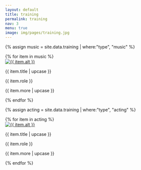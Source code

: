 ```yaml
---
layout: default
title: training
permalink: training
nav: 3
menu: true
image: img/pages/training.jpg
---
```


<!-- > Jembe means "Everyone gather together in peace". -->

{% assign music = site.data.training | where:"type", "music" %} 

<div class="grid-3">
{% for item in music %}
  <div class="card">
    <div class="upper">
      <a href="img/training/{{ item.large }}">
        <img class="photo" src="img/training/{{ item.small }}" alt="{{ item.alt }}">
      </a>
      <p class="title"> <span class="title-text"> {{ item.title | upcase }} </span> </p>
    </div>
    <p class="description"> {{ item.role }} </p>
    <p class="special">{{ item.more | upcase }}</p>
    <!-- <div class="youtube" data-id="{{ item.video }}">
      <img src="img/music/youtube-{{ item.video }}.jpg" alt="{{ item.alt }}-video">
      <div class="play"></div>
    </div> -->
  </div>
{% endfor %}
</div>


{% assign acting = site.data.training | where:"type", "acting" %} 

<div class="grid-3">
{% for item in acting %}
  <div class="card">
    <div class="upper">
      <a href="img/training/{{ item.large }}">
        <img class="photo" src="img/training/{{ item.small }}" alt="{{ item.alt }}">
      </a>
      <p class="title"> <span class="title-text"> {{ item.title | upcase }} </span> </p>
    </div>
    <p class="description"> {{ item.role }} </p>
    <p class="special">{{ item.more | upcase }}</p>
    <!-- <div class="youtube" data-id="{{ item.video }}">
      <img src="img/music/youtube-{{ item.video }}.jpg" alt="{{ item.alt }}-video">
      <div class="play"></div>
    </div> -->
  </div>
{% endfor %}
</div>
